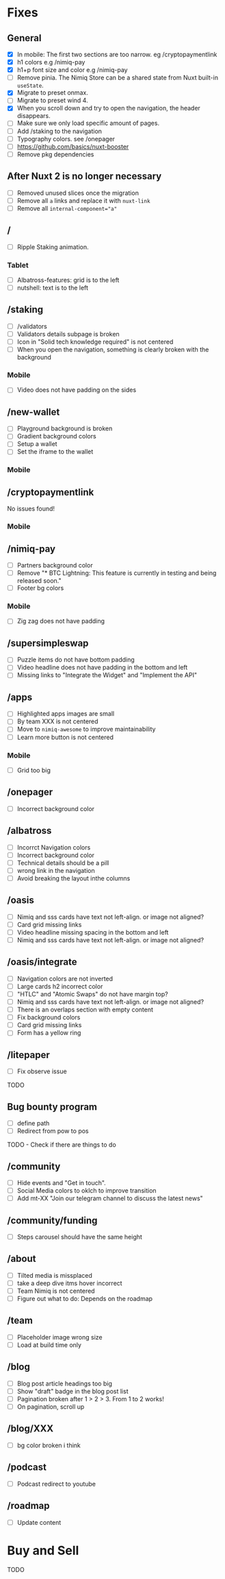 # Fixes

## General

- [x] In mobile: The first two sections are too narrow. eg /cryptopaymentlink
- [x] h1 colors e.g /nimiq-pay
- [x] h1+p font size and color e.g /nimiq-pay
- [ ] Remove pinia. The Nimiq Store can be a shared state from Nuxt built-in `useState`.
- [x] Migrate to preset onmax.
- [ ] Migrate to preset wind 4.
- [x] When you scroll down and try to open the navigation, the header disappears.
- [ ] Make sure we only load specific amount of pages.
- [ ] Add /staking to the navigation
- [ ] Typography colors. see /onepager
- [ ] https://github.com/basics/nuxt-booster
- [ ] Remove pkg dependencies

## After Nuxt 2 is no longer necessary

- [ ] Removed unused slices once the migration
- [ ] Remove all `a` links and replace it with `nuxt-link`
- [ ] Remove all `internal-component="a"`

## /

- [ ] Ripple Staking animation.

### Tablet

- [ ] Albatross-features: grid is to the left
- [ ] nutshell: text is to the left

## /staking

- [ ] /validators
- [ ] Validators details subpage is broken
- [ ] Icon in "Solid tech knowledge required" is not centered
- [ ] When you open the navigation, something is clearly broken with the background

### Mobile

- [ ] Video does not have padding on the sides

## /new-wallet

- [ ] Playground background is broken
- [ ] Gradient background colors
- [ ] Setup a wallet
- [ ] Set the iframe to the wallet

### Mobile

## /cryptopaymentlink

No issues found!

### Mobile

## /nimiq-pay

- [ ] Partners background color
- [ ] Remove "\* BTC Lightning: This feature is currently in testing and being released soon."
- [ ] Footer bg colors

### Mobile

- [ ] Zig zag does not have padding

## /supersimpleswap

- [ ] Puzzle items do not have bottom padding
- [ ] Video headline does not have padding in the bottom and left
- [ ] Missing links to "Integrate the Widget" and "Implement the API"

## /apps

- [ ] Highlighted apps images are small
- [ ] By team XXX is not centered
- [ ] Move to `nimiq-awesome` to improve maintainability
- [ ] Learn more button is not centered

### Mobile

- [ ] Grid too big

## /onepager

- [ ] Incorrect background color

## /albatross

- [ ] Incorrct Navigation colors
- [ ] Incorrect background color
- [ ] Technical details should be a pill
- [ ] wrong link in the navigation
- [ ] Avoid breaking the layout inthe columns

## /oasis

- [ ] Nimiq and sss cards have text not left-align. or image not aligned?
- [ ] Card grid missing links
- [ ] Video headline missing spacing in the bottom and left
- [ ] Nimiq and sss cards have text not left-align. or image not aligned?

## /oasis/integrate

- [ ] Navigation colors are not inverted
- [ ] Large cards h2 incorrect color
- [ ] "HTLC" and "Atomic Swaps" do not have margin top?
- [ ] Nimiq and sss cards have text not left-align. or image not aligned?
- [ ] There is an overlaps section with empty content
- [ ] Fix background colors
- [ ] Card grid missing links
- [ ] Form has a yellow ring

## /litepaper

- [ ] Fix observe issue

TODO

## Bug bounty program

- [ ] define path
- [ ] Redirect from pow to pos

TODO - Check if there are things to do

## /community

- [ ] Hide events and "Get in touch".
- [ ] Social Media colors to oklch to improve transition
- [ ] Add mt-XX "Join our telegram channel to discuss the latest news"

## /community/funding

- [ ] Steps carousel should have the same height

## /about

- [ ] Tilted media is missplaced
- [ ] take a deep dive itms hover incorrect
- [ ] Team Nimiq is not centered
- [ ] Figure out what to do: Depends on the roadmap

## /team

- [ ] Placeholder image wrong size
- [ ] Load at build time only

## /blog

- [ ] Blog post article headings too big
- [ ] Show "draft" badge in the blog post list
- [ ] Pagination broken after 1 > 2 > 3. From 1 to 2 works!
- [ ] On pagination, scroll up

## /blog/XXX

- [ ] bg color broken i think

## /podcast

- [ ] Podcast redirect to youtube

## /roadmap

- [ ] Update content

# Buy and Sell

TODO
